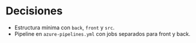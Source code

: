 # Decisiones

- Estructura mínima con `back`, `front` y `src`.
- Pipeline en `azure-pipelines.yml` con jobs separados para front y back.
